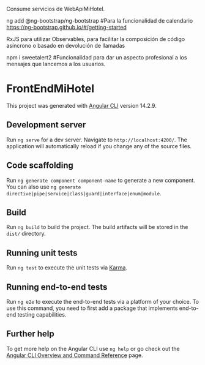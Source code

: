 Consume servicios de WebApiMiHotel.

ng add @ng-bootstrap/ng-bootstrap #Para la funcionalidad de calendario
https://ng-bootstrap.github.io/#/getting-started

RxJS para utilizar Observables, para facilitar la composición de código asíncrono o basado en devolución de llamadas

npm i sweetalert2 #Funcionalidad para dar un aspecto profesional a los mensajes que lancemos a los usuarios.

# FrontEndMiHotel

This project was generated with [Angular CLI](https://github.com/angular/angular-cli) version 14.2.9.

## Development server

Run `ng serve` for a dev server. Navigate to `http://localhost:4200/`. The application will automatically reload if you change any of the source files.

## Code scaffolding

Run `ng generate component component-name` to generate a new component. You can also use `ng generate directive|pipe|service|class|guard|interface|enum|module`.

## Build

Run `ng build` to build the project. The build artifacts will be stored in the `dist/` directory.

## Running unit tests

Run `ng test` to execute the unit tests via [Karma](https://karma-runner.github.io).

## Running end-to-end tests

Run `ng e2e` to execute the end-to-end tests via a platform of your choice. To use this command, you need to first add a package that implements end-to-end testing capabilities.

## Further help

To get more help on the Angular CLI use `ng help` or go check out the [Angular CLI Overview and Command Reference](https://angular.io/cli) page.
